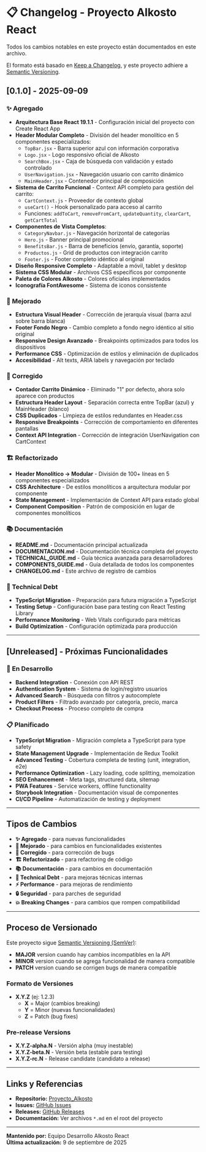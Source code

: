 # 📋 Changelog - Proyecto Alkosto React

Todos los cambios notables en este proyecto están documentados en este archivo.

El formato está basado en [Keep a Changelog](https://keepachangelog.com/es-ES/1.0.0/),
y este proyecto adhiere a [Semantic Versioning](https://semver.org/spec/v2.0.0.html).

## [0.1.0] - 2025-09-09

### ✨ Agregado
- **Arquitectura Base React 19.1.1** - Configuración inicial del proyecto con Create React App
- **Header Modular Completo** - División del header monolítico en 5 componentes especializados:
  - `TopBar.jsx` - Barra superior azul con información corporativa
  - `Logo.jsx` - Logo responsivo oficial de Alkosto
  - `SearchBox.jsx` - Caja de búsqueda con validación y estado controlado
  - `UserNavigation.jsx` - Navegación usuario con carrito dinámico
  - `MainHeader.jsx` - Contenedor principal de composición
- **Sistema de Carrito Funcional** - Context API completo para gestión del carrito:
  - `CartContext.js` - Proveedor de contexto global
  - `useCart()` - Hook personalizado para acceso al carrito
  - Funciones: `addToCart`, `removeFromCart`, `updateQuantity`, `clearCart`, `getCartTotal`
- **Componentes de Vista Completos**:
  - `CategoryNavbar.js` - Navegación horizontal de categorías
  - `Hero.js` - Banner principal promocional
  - `BenefitsBar.js` - Barra de beneficios (envío, garantía, soporte)
  - `Productos.js` - Grid de productos con integración carrito
  - `Footer.js` - Footer completo idéntico al original
- **Diseño Responsive Completo** - Adaptable a móvil, tablet y desktop
- **Sistema CSS Modular** - Archivos CSS específicos por componente
- **Paleta de Colores Alkosto** - Colores oficiales implementados
- **Iconografía FontAwesome** - Sistema de iconos consistente

### 🎨 Mejorado
- **Estructura Visual Header** - Corrección de jerarquía visual (barra azul sobre barra blanca)
- **Footer Fondo Negro** - Cambio completo a fondo negro idéntico al sitio original
- **Responsive Design Avanzado** - Breakpoints optimizados para todos los dispositivos
- **Performance CSS** - Optimización de estilos y eliminación de duplicados
- **Accesibilidad** - Alt texts, ARIA labels y navegación por teclado

### 🐛 Corregido
- **Contador Carrito Dinámico** - Eliminado "1" por defecto, ahora solo aparece con productos
- **Estructura Header Layout** - Separación correcta entre TopBar (azul) y MainHeader (blanco)
- **CSS Duplicados** - Limpieza de estilos redundantes en Header.css
- **Responsive Breakpoints** - Corrección de comportamiento en diferentes pantallas
- **Context API Integration** - Corrección de integración UserNavigation con CartContext

### 🏗️ Refactorizado
- **Header Monolítico → Modular** - División de 100+ líneas en 5 componentes especializados
- **CSS Architecture** - De estilos monolíticos a arquitectura modular por componente
- **State Management** - Implementación de Context API para estado global
- **Component Composition** - Patrón de composición en lugar de componentes monolíticos

### 📚 Documentación
- **README.md** - Documentación principal actualizada
- **DOCUMENTACION.md** - Documentación técnica completa del proyecto
- **TECHNICAL_GUIDE.md** - Guía técnica avanzada para desarrolladores
- **COMPONENTS_GUIDE.md** - Guía detallada de todos los componentes
- **CHANGELOG.md** - Este archivo de registro de cambios

### 🔧 Technical Debt
- **TypeScript Migration** - Preparación para futura migración a TypeScript
- **Testing Setup** - Configuración base para testing con React Testing Library
- **Performance Monitoring** - Web Vitals configurado para métricas
- **Build Optimization** - Configuración optimizada para producción

---

## [Unreleased] - Próximas Funcionalidades

### 🔄 En Desarrollo
- **Backend Integration** - Conexión con API REST
- **Authentication System** - Sistema de login/registro usuarios
- **Advanced Search** - Búsqueda con filtros y autocomplete
- **Product Filters** - Filtrado avanzado por categoría, precio, marca
- **Checkout Process** - Proceso completo de compra

### 📋 Planificado
- **TypeScript Migration** - Migración completa a TypeScript para type safety
- **State Management Upgrade** - Implementación de Redux Toolkit
- **Advanced Testing** - Cobertura completa de testing (unit, integration, e2e)
- **Performance Optimization** - Lazy loading, code splitting, memoization
- **SEO Enhancement** - Meta tags, structured data, sitemap
- **PWA Features** - Service workers, offline functionality
- **Storybook Integration** - Documentación visual de componentes
- **CI/CD Pipeline** - Automatización de testing y deployment

---

## Tipos de Cambios

- **✨ Agregado** - para nuevas funcionalidades
- **🎨 Mejorado** - para cambios en funcionalidades existentes  
- **🐛 Corregido** - para corrección de bugs
- **🏗️ Refactorizado** - para refactoring de código
- **📚 Documentación** - para cambios en documentación
- **🔧 Technical Debt** - para mejoras técnicas internas
- **⚡ Performance** - para mejoras de rendimiento
- **🔒 Seguridad** - para parches de seguridad
- **💥 Breaking Changes** - para cambios que rompen compatibilidad

---

## Proceso de Versionado

Este proyecto sigue [Semantic Versioning (SemVer)](https://semver.org/):

- **MAJOR** version cuando hay cambios incompatibles en la API
- **MINOR** version cuando se agrega funcionalidad de manera compatible
- **PATCH** version cuando se corrigen bugs de manera compatible

### Formato de Versiones
- **X.Y.Z** (ej: 1.2.3)
  - **X** = Major (cambios breaking)
  - **Y** = Minor (nuevas funcionalidades)
  - **Z** = Patch (bug fixes)

### Pre-release Versions
- **X.Y.Z-alpha.N** - Versión alpha (muy inestable)
- **X.Y.Z-beta.N** - Versión beta (estable para testing)
- **X.Y.Z-rc.N** - Release candidate (candidato a release)

---

## Links y Referencias

- **Repositorio:** [Proyecto_Alkosto](https://github.com/jmgalvis12/Proyecto_Alkosto)
- **Issues:** [GitHub Issues](https://github.com/jmgalvis12/Proyecto_Alkosto/issues)
- **Releases:** [GitHub Releases](https://github.com/jmgalvis12/Proyecto_Alkosto/releases)
- **Documentación:** Ver archivos `*.md` en el root del proyecto

---

**Mantenido por:** Equipo Desarrollo Alkosto React  
**Última actualización:** 9 de septiembre de 2025
